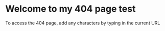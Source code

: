 # Welcome to my 404 page test
To access the 404 page, add any characters by typing in the current URL